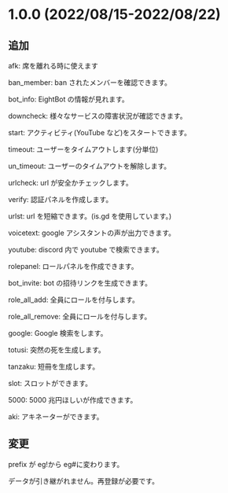# 1.0.0 (2022/08/15-2022/08/22)

## 追加

afk: 席を離れる時に使えます

ban_member: ban されたメンバーを確認できます。

bot_info: EightBot の情報が見れます。

downcheck: 様々なサービスの障害状況が確認できます。

start: アクティビティ(YouTube など)をスタートできます。

timeout: ユーザーをタイムアウトします(分単位)

un_timeout: ユーザーのタイムアウトを解除します。

urlcheck: url が安全かチェックします。

verify: 認証パネルを作成します。

urlst: url を短縮できます。(is.gd を使用しています。)

voicetext: google アシスタントの声が出力できます。

youtube: discord 内で youtube で検索できます。

rolepanel: ロールパネルを作成できます。

bot_invite: bot の招待リンクを生成できます。

role_all_add: 全員にロールを付与します。

role_all_remove: 全員にロールを付与します。

google: Google 検索をします。

totusi: 突然の死を生成します。

tanzaku: 短冊を生成します。

slot: スロットができます。

5000: 5000 兆円ほしいが作成できます。

aki: アキネーターができます。

## 変更

prefix が eg!から eg#に変わります。

データが引き継がれません。再登録が必要です。